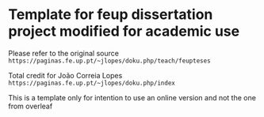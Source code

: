 # Template for feup dissertation project modified for academic use

Please refer to the original source `https://paginas.fe.up.pt/~jlopes/doku.php/teach/feupteses`

Total credit for João Correia Lopes `https://paginas.fe.up.pt/~jlopes/doku.php/index`

This is a template only for intention to use an online version and not the one from overleaf
